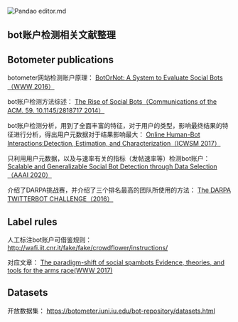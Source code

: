 

![Pandao editor.md](https://pandao.github.io/editor.md/images/logos/editormd-logo-180x180.png "Pandao editor.md")



## bot账户检测相关文献整理



## Botometer publications

botometer网站检测账户原理：
[BotOrNot: A System to Evaluate Social Bots（WWW 2016）](https://arxiv.org/abs/1602.00975 "BotOrNot: A System to Evaluate Social Bots")

bot账户检测方法综述：
[The Rise of Social Bots（Communications of the ACM. 59. 10.1145/2818717 2014）](https://arxiv.org/pdf/1407.5225.pdf "The Rise of Social Bots")

bot账户检测分析，用到了全面丰富的特征，对于用户的类型，影响最终结果的特征进行分析，得出用户元数据对于结果影响最大：
[Online Human-Bot Interactions:Detection, Estimation, and Characterization（ICWSM 2017）](https://arxiv.org/abs/1703.03107 "Online Human-Bot Interactions: Detection, Estimation, and Characterization")

只利用用户元数据，以及与速率有关的指标（发帖速率等）检测bot账户：
[Scalable and Generalizable Social Bot Detection through Data Selection（AAAI 2020）](https://arxiv.org/abs/1911.09179 "Scalable and Generalizable Social Bot Detection through Data Selection")

介绍了DARPA挑战赛，并介绍了三个排名最高的团队所使用的方法：
[The DARPA TWITTERBOT CHALLENGE（2016）](https://www.researchgate.net/publication/291437335_The_DARPA_Twitter_Bot_Challenge "The DARPA TWITTERBOT CHALLENGE")

## Label rules 

人工标注bot账户可借鉴规则：
http://wafi.iit.cnr.it/fake/fake/crowdflower/instructions/

对应文章：
[The paradigm-shift of social spambots Evidence, theories, and tools for the arms race(WWW 2017)](https://arxiv.org/pdf/1701.03017.pdf "The paradigm-shift of social spambots Evidence, theories, and tools for the arms race")

## Datasets

开放数据集：
https://botometer.iuni.iu.edu/bot-repository/datasets.html

